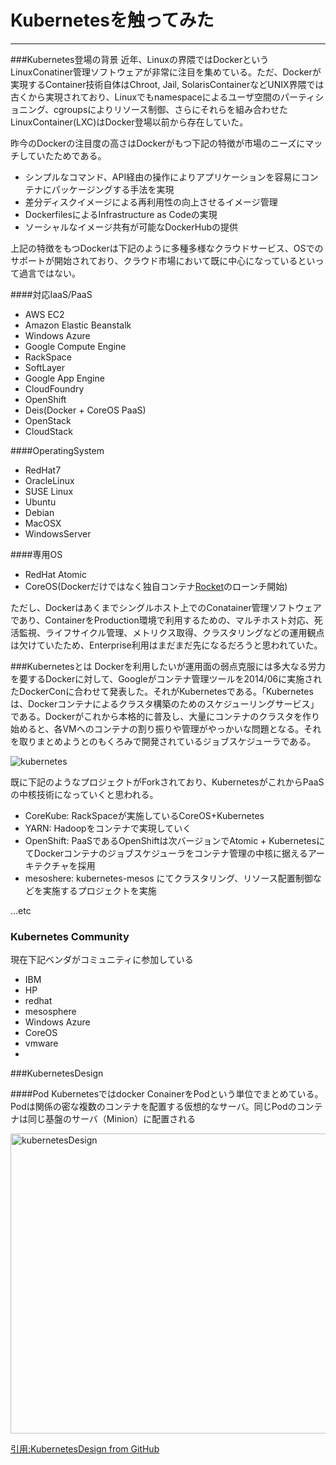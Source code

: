 Kubernetesを触ってみた
===========


--------

###Kubernetes登場の背景
近年、Linuxの界隈ではDockerというLinuxConatiner管理ソフトウェアが非常に注目を集めている。ただ、Dockerが実現するContainer技術自体はChroot, Jail, SolarisContainerなどUNIX界隈では古くから実現されており、Linuxでもnamespaceによるユーザ空間のパーティショニング、cgroupsによりリソース制御、さらにそれらを組み合わせたLinuxContainer(LXC)はDocker登場以前から存在していた。

昨今のDockerの注目度の高さはDockerがもつ下記の特徴が市場のニーズにマッチしていたためである。

- シンプルなコマンド、API経由の操作によりアプリケーションを容易にコンテナにパッケージングする手法を実現
- 差分ディスクイメージによる再利用性の向上させるイメージ管理
- DockerfilesによるInfrastructure as Codeの実現
- ソーシャルなイメージ共有が可能なDockerHubの提供

上記の特徴をもつDockerは下記のように多種多様なクラウドサービス、OSでのサポートが開始されており、クラウド市場において既に中心になっているといって過言ではない。

####対応IaaS/PaaS
- AWS EC2
- Amazon Elastic Beanstalk
- Windows Azure
- Google Compute Engine
- RackSpace
- SoftLayer
- Google App Engine
- CloudFoundry
- OpenShift
- Deis(Docker + CoreOS PaaS)
- OpenStack
- CloudStack

####OperatingSystem
- RedHat7
- OracleLinux
- SUSE Linux
- Ubuntu
- Debian
- MacOSX
- WindowsServer

####専用OS
- RedHat Atomic
- CoreOS(Dockerだけではなく独自コンテナ[Rocket](https://github.com/coreos/rocket)のローンチ開始)


ただし、Dockerはあくまでシングルホスト上でのConatainer管理ソフトウェアであり、ContainerをProduction環境で利用するための、マルチホスト対応、死活監視、ライフサイクル管理、メトリクス取得、クラスタリングなどの運用観点は欠けていたため、Enterprise利用はまだまだ先になるだろうと思われていた。


###Kubernetesとは
Dockerを利用したいが運用面の弱点克服には多大なる労力を要するDockerに対して、Googleがコンテナ管理ツールを2014/06に実施されたDockerConに合わせて発表した。それがKubernetesである。「Kubernetesは、Dockerコンテナによるクラスタ構築のためのスケジューリングサービス」である。Dockerがこれから本格的に普及し、大量にコンテナのクラスタを作り始めると、各VMへのコンテナの割り振りや管理がやっかいな問題となる。それを取りまとめようとのもくろみで開発されているジョブスケジューラである。

![kubernetes](https://qiita-image-store.s3.amazonaws.com/0/38290/67715810-bb24-a4f9-e8fb-c6928a68c35f.png)


既に下記のようなプロジェクトがForkされており、KubernetesがこれからPaaSの中核技術になっていくと思われる。

- CoreKube: RackSpaceが実施しているCoreOS+Kubernetes
- YARN: Hadoopをコンテナで実現していく
- OpenShift: PaaSであるOpenShiftは次バージョンでAtomic + KubernetesにてDockerコンテナのジョブスケジューラをコンテナ管理の中核に据えるアーキテクチャを採用
- mesoshere: kubernetes-mesos にてクラスタリング、リソース配置制御などを実施するプロジェクトを実施

...etc

### Kubernetes Community
現在下記ベンダがコミュニティに参加している
- IBM
- HP
- redhat
- mesosphere
- Windows Azure
- CoreOS
- vmware
- 

###KubernetesDesign

####Pod
Kubernetesではdocker ConainerをPodという単位でまとめている。Podは関係の密な複数のコンテナを配置する仮想的なサーバ。同じPodのコンテナは同じ基盤のサーバ（Minion）に配置される


<p><img src="https://github.com/GoogleCloudPlatform/kubernetes/raw/master/docs/architecture.png?raw=true" alt="kubernetesDesign" title="KubernetesDesign" width="960" height="480"/></p>

[引用:KubernetesDesign from GitHub](https://github.com/GoogleCloudPlatform/kubernetes/blob/master/DESIGN.md)